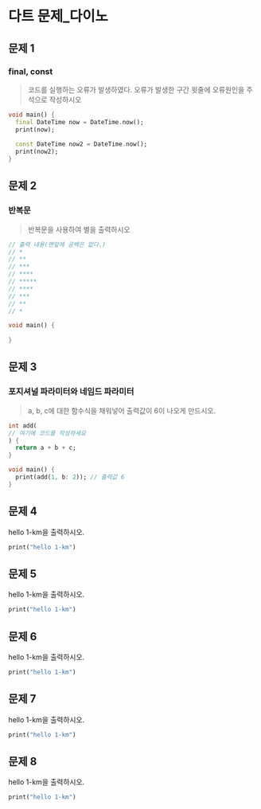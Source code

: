 # 다트 문제_다이노

## 문제 1
### final, const
> 코드를 실행하는 오류가 발생하였다. 오류가 발생한 구간 윗줄에 오류원인을 주석으로 작성하시오

```dart
void main() {
  final DateTime now = DateTime.now();
  print(now);
  
  const DateTime now2 = DateTime.now();
  print(now2);
}
```

## 문제 2
### 반복문
> 반복문을 사용하여 별을 출력하시오

```dart
// 출력 내용(맨앞에 공백은 없다.)
// *
// **
// ***
// ****
// *****
// ****
// ***
// **
// *

void main() {
  
}
```

## 문제 3
### 포지셔널 파라미터와 네임드 파라미터
> a, b, c에 대한 함수식을 채워넣어 출력값이 6이 나오게 만드시오.

```dart
int add(
// 여기에 코드를 작성하세요
) {
  return a + b + c;
}

void main() {
  print(add(1, b: 2)); // 출력값 6
}
```

## 문제 4
hello 1-km을 출력하시오.

```dart
print("hello 1-km")
```

## 문제 5
hello 1-km을 출력하시오.

```dart
print("hello 1-km")
```

## 문제 6
hello 1-km을 출력하시오.

```dart
print("hello 1-km")
```

## 문제 7
hello 1-km을 출력하시오.

```dart
print("hello 1-km")
```

## 문제 8
hello 1-km을 출력하시오.

```dart
print("hello 1-km")
```
